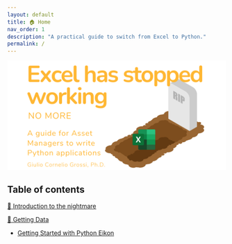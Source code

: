 ```yaml
---
layout: default
title: 🏠 Home
nav_order: 1
description: "A practical guide to switch from Excel to Python."
permalink: /
---
```


<img src="images/Github_Cover_transparent.png">

## Table of contents

<a href="https://gcgrossi.github.io/NoMore_Excel_has_stopped_working/Introduction/">👹 Introduction to the nightmare</a>

<a href="https://gcgrossi.github.io/NoMore_Excel_has_stopped_working/Geeting_Data/">🎏 Getting Data</a>
 
 - <a href="https://gcgrossi.github.io/NoMore_Excel_has_stopped_working/Eikonapi_getting_started/">Getting Started with Python Eikon</a>

